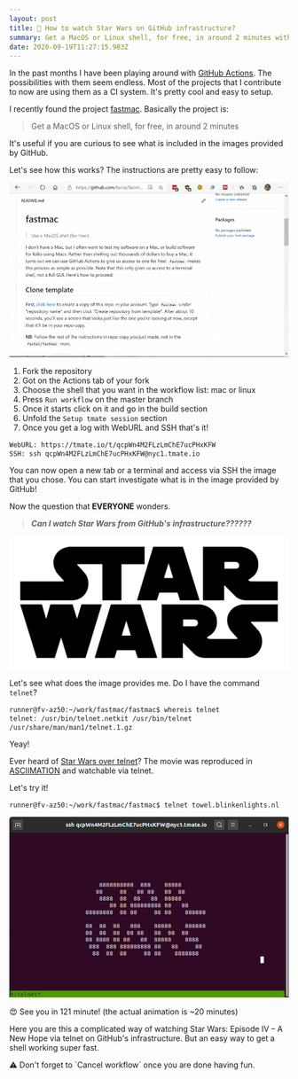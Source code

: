 ```yaml
---
layout: post
title: 🚀 How to watch Star Wars on GitHub infrastructure?
summary: Get a MacOS or Linux shell, for free, in around 2 minutes with fastmac
date: 2020-09-19T11:27:15.983Z
---
```

In the past months I have been playing around with [GitHub Actions](https://github.com/features/actions). The possibilities with them seem endless. Most of the projects that I contribute to now are using them as a CI system. It's pretty cool and easy to setup. 

I recently found the project [fastmac](<https://github.com/fastai/fastmac >). Basically the project is:

> Get a MacOS or Linux shell, for free, in around 2 minutes

It's useful if you are curious to see what is included in the images provided by GitHub.

Let's see how this works? The instructions are pretty easy to follow:

![fastmac demo](/assets/uploads/fastmac.gif "fastmac demo")

1. Fork the repository
2. Got on the Actions tab of your fork
3. Choose the shell that you want in the workflow list: mac or linux
4. Press `Run workflow` on the master branch
5. Once it starts click on it and go in the build section
6. Unfold the `Setup tmate session` section 
7. Once you get a log with WebURL and SSH that's it!

```
WebURL: https://tmate.io/t/qcpWn4M2FLzLmChE7ucPHxKFW
SSH: ssh qcpWn4M2FLzLmChE7ucPHxKFW@nyc1.tmate.io
```

You can now open a new tab or a terminal and access via SSH the image that you chose. You can start investigate what is in the image provided by GitHub!

Now the question that **EVERYONE** wonders.

> ***Can I watch Star Wars from GitHub's infrastructure??????***

![Star wars logo](/assets/uploads/starwars.png)

Let's see what does the image provides me. Do I have the command `telnet`?

```
runner@fv-az50:~/work/fastmac/fastmac$ whereis telnet
telnet: /usr/bin/telnet.netkit /usr/bin/telnet /usr/share/man/man1/telnet.1.gz
```

Yeay!

Ever heard of [Star Wars over telnet](https://lifehacker.com/watch-star-wars-in-text-via-telnet-373571)? The movie was reproduced in [ASCIIMATION](http://www.asciimation.co.nz/) and watchable via telnet.

Let's try it!

```
runner@fv-az50:~/work/fastmac/fastmac$ telnet towel.blinkenlights.nl
```

![Star Wars Asciimation](/assets/uploads/starwars_asciiart.png)

😍 See you in 121 minute! (the actual animation is ~20 minutes)

Here you are this a complicated way of watching Star Wars: Episode IV – A New Hope via telnet on GitHub's infrastructure. But an easy way to get a shell working super fast.

⚠️ Don't forget to \`Cancel workflow\` once you are done having fun.